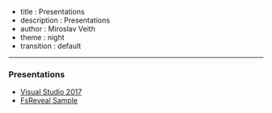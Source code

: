 - title : Presentations
- description : Presentations
- author : Miroslav Veith
- theme : night
- transition : default

***

### Presentations

- [Visual Studio 2017](vs2017.html)
- [FsReveal Sample](sample.html)